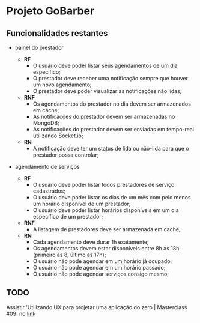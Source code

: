 # Projeto GoBarber

## Funcionalidades restantes
- painel do prestador
  - **RF**
    - O usuário deve poder listar seus agendamentos de um dia específico;
    - O prestador deve receber uma notificação sempre que houver um novo agendamento;
    - O prestador deve poder visualizar as notificações não lidas;
  - **RNF**
    - Os agendamentos do prestador no dia devem ser armazenados em cache;
    - As notificações do prestador devem ser armazenadas no MongoDB;
    - As notificações do prestador devem ser enviadas em tempo-real utilizando Socket.io;
  - **RN**
    - A notificação deve ter um status de lida ou não-lida para que o prestador possa controlar;

- agendamento de serviços
  - **RF**
    - O usuário deve poder listar todos prestadores de serviço cadastrados;
    - O usuário deve poder listar os dias de um mês com pelo menos um horário disponível de um prestador;
    - O usuário deve poder listar horários disponíveis em um dia específico de um prestador;
  - **RNF**
    - A listagem de prestadores deve ser armazenada em cache;
  - **RN**
    - Cada agendamento deve durar 1h exatamente;
    - Os agendamentos devem estar disponíveis entre 8h as 18h (primeiro as 8, último as 17h);
    - O usuário não pode agendar em um horário já ocupado;
    - O usuário não pode agendar em um horário passado;
    - O usuário não pode agendar serviços consigo mesmo;


## TODO
Assistir 'Utilizando UX para projetar uma aplicação do zero | Masterclass #09' no [link](https://www.youtube.com/watch?v=mxIhSTP6ddE)
